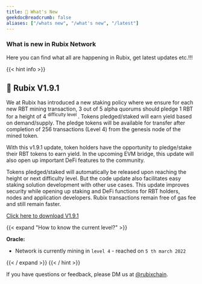 ```yaml
---
title: 📣 What's New 
geekdocBreadcrumb: false
aliases: ["/whats new", "/what's new", "/latest"]
---
```



 ### What is new in Rubix Network

 Here you can find what all are happening in Rubix, get latest updates etc.!!!


{{< hint info >}}

## 🎉 Rubix V1.9.1

We at Rubix has introduced a new staking policy where we ensure for each new RBT mining transaction, 3 out of 5 alpha quorums should pledge 1 RBT for a height of 4 <sup> difficulty level </sup>. Tokens pledged/staked will earn yield based on demand/supply.  The pledge tokens will be available for transfer after completion of 256 transactions (Level 4) from the genesis node of the mined token.

With this v1.9.1 update, token holders have the opportunity to pledge/stake their RBT tokens to earn yield. In the upcoming EVM bridge, this update will also open up important DeFi features to the community.

Tokens pledged/staked will automatically be released upon reaching the height or next difficulty level. But the code update also facilitates easy staking solution development with other use cases. 
This update improves security while opening up staking and DeFi functions for RBT holders, nodes and application developers. Rubix transactions remain free of gas fee and still remain faster.

<a href ="https://github.com/rubixchain/rubixnetwork/releases/tag/1.9.1"> Click here to download V1.9.1 </a>

{{< expand "How to know the current level?" >}}

**Oracle:**

- Network is currently mining in `level 4` - reached on `5 th march 2022`

{{< / expand >}}
{{< / hint >}}

If you have questions or feedback, please DM us at [@rubixchain](http://twitter.com/rubixChain).
